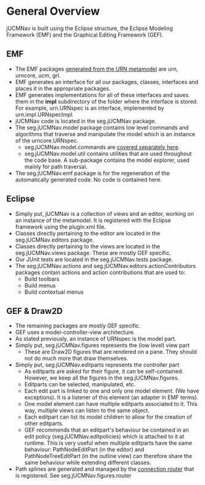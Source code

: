 # General Overview

jUCMNav is built using the Eclipse structure, the Eclipse Modeling
Framework (EMF) and the Graphical Editing Framework (GEF).

## EMF

  - The EMF packages [generated from the URN
    metamodel](DevDocGenerateEMFModel) are urn, urncore, ucm, grl.
  - EMF generates an interface for all our packages, classes, interfaces
    and places it in the appropriate packages.
  - EMF generates implementations for all of these interfaces and saves
    them in the **impl** subdirectory of the folder where the interface
    is stored. For example, urn.URNspec is an interface, implemented by
    urn.impl.URNspecImpl.
  - jUCMNav code is located in the seg.jUCMNav package.
  - The seg.jUCMNav.model package contains low level commands and
    algorithms that traverse and manipulate the model which is an
    instance of the urncore.URNspec.
      - seg.jUCMNav.model.commands are [covered separately
        here](DevDocCommandGeneration).
      - seg.jUCMNav.model.util contains utilities that are used
        throughout the code base. A sub-package contains the model
        explorer, used mainly for path traversal.
  - The seg.jUCMNav.emf package is for the regeneration of the
    automatically generated code. No code is contained here.

## Eclipse

  - Simply put, jUCMNav is a collection of views and an editor, working
    on an instance of the metamodel. It is registered with the Eclipse
    framework using the plugin.xml file.
  - Classes directly pertaining to the editor are located in the
    seg.jUCMNav.editors package.
  - Classes directly pertaining to the views are located in the
    seg.jUCMNav.views package. These are mostly GEF specific.
  - Our JUnit tests are located in the seg.jUCMNav.tests package.
  - The seg.jUCMNav.actions and seg.jUCMNav.editors.actionContributors
    packages contain actions and action contributions that are used to:
      - Build toolbars
      - Build menus
      - Build contextual menus

## GEF & Draw2D

  - The remaining packages are mostly GEF specific.
  - GEF uses a model-controller-view architecture.
  - As stated previously, an instance of URNspec is the model part.
  - Simply put, seg.jUCMNav.figures represents the (low level) view part
      - These are Draw2D figures that are rendered on a pane. They
        should not do much more that draw themselves.
  - Simply put, seg.jUCMNav.editparts represents the controller part
      - As editparts are asked for their figure, it can be
        self-contained. However, we keep all the figures in the
        seg.jUCMNav.figures.
      - Editparts can be selected, manipulated, etc.
      - Each edit part is linked to one and only one model element. (We
        have exceptions). It is a listener of this element (an adapter
        in EMF terms).
      - One model element can have multiple editparts associated to it.
        This way, multiple views can listen to the same object.
      - Each editpart can list its model children to allow for the
        creation of other editparts.
      - GEF recommends that an editpart's behaviour be contained in an
        edit policy (seg.jUCMNav.editpolicies) which is attached to it
        at runtime. This is very useful when multiple editparts have the
        same behaviour: PathNodeEditPart (in the editor) and
        PathNodeTreeEditPart (in the outline view) can therefore share
        the same behaviour while extending different classes.
  - Path splines are generated and managed by the [connection
    router](DevDocConnectionRouter) that is registered. See
    seg.jUCMNav.figures.router

